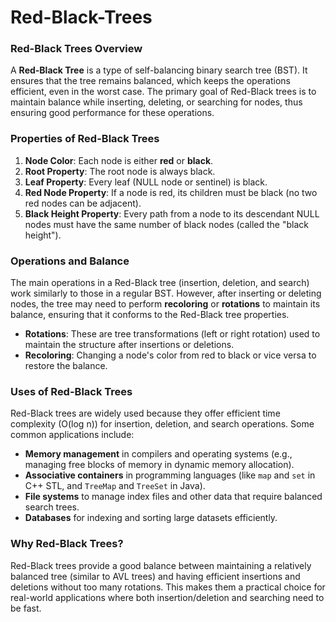 # Red-Black-Trees
### Red-Black Trees Overview

A **Red-Black Tree** is a type of self-balancing binary search tree (BST). It ensures that the tree remains balanced, which keeps the operations efficient, even in the worst case. The primary goal of Red-Black trees is to maintain balance while inserting, deleting, or searching for nodes, thus ensuring good performance for these operations.

### Properties of Red-Black Trees

1. **Node Color**: Each node is either **red** or **black**.
2. **Root Property**: The root node is always black.
3. **Leaf Property**: Every leaf (NULL node or sentinel) is black.
4. **Red Node Property**: If a node is red, its children must be black (no two red nodes can be adjacent).
5. **Black Height Property**: Every path from a node to its descendant NULL nodes must have the same number of black nodes (called the "black height").

### Operations and Balance

The main operations in a Red-Black tree (insertion, deletion, and search) work similarly to those in a regular BST. However, after inserting or deleting nodes, the tree may need to perform **recoloring** or **rotations** to maintain its balance, ensuring that it conforms to the Red-Black tree properties.

- **Rotations**: These are tree transformations (left or right rotation) used to maintain the structure after insertions or deletions.
- **Recoloring**: Changing a node's color from red to black or vice versa to restore the balance.

### Uses of Red-Black Trees

Red-Black trees are widely used because they offer efficient time complexity (O(log n)) for insertion, deletion, and search operations. Some common applications include:

- **Memory management** in compilers and operating systems (e.g., managing free blocks of memory in dynamic memory allocation).
- **Associative containers** in programming languages (like `map` and `set` in C++ STL, and `TreeMap` and `TreeSet` in Java).
- **File systems** to manage index files and other data that require balanced search trees.
- **Databases** for indexing and sorting large datasets efficiently.

### Why Red-Black Trees?

Red-Black trees provide a good balance between maintaining a relatively balanced tree (similar to AVL trees) and having efficient insertions and deletions without too many rotations. This makes them a practical choice for real-world applications where both insertion/deletion and searching need to be fast.
